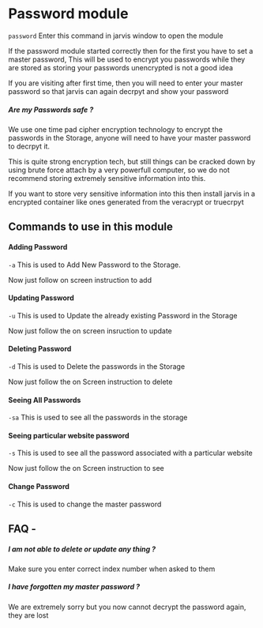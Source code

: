 # Password module

```password```
Enter this command in jarvis window to open the module

If the password module started correctly then for the first you have to set a master password, This will be used to encrypt you passwords while they are stored as storing your passwords unencrypted is not a good idea

If you are visiting after first time, then you will need to enter your master password so that jarvis can again decrpyt and show your password


##### Are my Passwords safe ?
We use one time pad cipher encryption technology to encrypt the passwords in the Storage, anyone will need to have your master password to decrpyt it.

This is quite strong encryption tech, but still things can be cracked down by using brute force attach by a very powerfull computer, so we do not recommend storing extremely sensitive information into this.

If you want to store very sensitive information into this then install jarvis in a encrypted container like ones generated from the veracrypt or truecrpyt 


## Commands to use in this module

#### Adding Password

```-a```
This is used to Add New Password to the Storage.

Now just follow on screen instruction to add

#### Updating Password

```-u```
This is used to Update the already existing Password in the Storage

Now just follow the on screen insruction to update

#### Deleting Password

```-d```
This is used to Delete the passwords in the Storage

Now just follow the on Screen instruction to delete

#### Seeing All Passwords

```-sa```
This is used to see all the passwords in the storage

#### Seeing particular website password

```-s```
This is used to see all the password associated with a particular website

Now just follow the on Screen instruction to see

#### Change Password

```-c```
This is used to change the master password


## FAQ - 

##### I am not able to delete or update any thing ?
Make sure you enter correct index number when asked to them

##### I have forgotten my master password ?
We are extremely sorry but you now cannot decrypt the password again, they are lost 